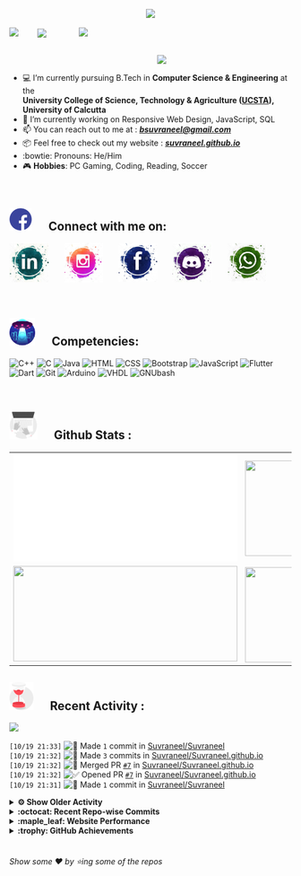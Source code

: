 <!--
[![Header](https://raw.githubusercontent.com/Suvraneel/Suvraneel/master/res/Github%20readme%20Header.png "Portfolio Website")]
(https://suvraneel.github.io/)
-->
<p align="center">
<img src="https://profile-counter.glitch.me/{Suvraneel}/count.svg"></p>

<p>
  <a href=https://open.spotify.com/user/4bio4arq8izb9sba4ly6al54v>
   <img align="right" src="https://spotify-diablo.vercel.app/api/spotify" height=auto width="380">
  </a>
  <img align="center" src="https://readme-typing-svg.herokuapp.com?font=Playfair+Display&color=F70000&size=30&center=true&vCenter=true&multiline=true&weight=100&height=100&width=220&lines=Hey+there%2C;I'm+Suvraneel+!">
  <img align="left" src="https://media.tenor.com/images/043986fe5f470eeb6d86515e6cda30fe/tenor.gif" width="50">
</p>
<br>
<a href="https://suvraneel.github.io" target="_blank"><img align='right' src="https://raw.githubusercontent.com/Suvraneel/Suvraneel/master/res/readme_banner.gif" width="240" height="auto"></a>
<br>

- :computer: I’m currently pursuing B.Tech in **Computer Science & Engineering** at the  
   **University College of Science, Technology & Agriculture ([UCSTA](http://www.caluniv-ucsta.net/)), University of Calcutta**
- :crystal_ball: I’m currently working on Responsive Web Design, JavaScript, SQL
- :mailbox: You can reach out to me at : ***bsuvraneel@gmail.com***
- :package: Feel free to check out my website : [***suvraneel.github.io***](https://suvraneel.github.io/)
- :bowtie: Pronouns: He/Him
- :video_game: **Hobbies**: PC Gaming, Coding, Reading, Soccer

<br>
<h2 align=left>
<img src="https://raw.githubusercontent.com/Suvraneel/Suvraneel/master/res/social.gif" height="40" width= auto>
&nbsp;&nbsp;&nbsp;&nbsp;
Connect with me on:
<br></h2>

<p>
<a href="https://www.linkedin.com/in/suvraneel-bhuin" target="_blank">
<img src="https://raw.githubusercontent.com/Suvraneel/Suvraneel/master/res/in.png" height="70" width= auto></a>
&nbsp;&nbsp;&nbsp;&nbsp;&nbsp;
<a href="https://www.instagram.com/el_diablo_suvraneel" target="_blank">
<img src="https://github.com/Suvraneel/Suvraneel/blob/master/res/ig.png" height="70" width= auto></a>
&nbsp;&nbsp;&nbsp;&nbsp;&nbsp;
<!--<a href="https://github.com/Suvraneel" target="_blank">
<img src="https://raw.githubusercontent.com/Suvraneel/Suvraneel/master/res/github.png" height="35" width= auto></a>
&nbsp;&nbsp;&nbsp;&nbsp;&nbsp;-->
<a href="https://www.facebook.com/suvraneel.bhuin" target="_blank">
<img src="https://raw.githubusercontent.com/Suvraneel/Suvraneel/master/res/fb.png" height="70" width= auto></a>
&nbsp;&nbsp;&nbsp;&nbsp;&nbsp;
<a href="https://discord.com/users/851345743935045652/" id="discord">
<img src="https://raw.githubusercontent.com/Suvraneel/Suvraneel/master/res/dc.jpg" height="70" width= auto></a>
&nbsp;&nbsp;&nbsp;&nbsp;&nbsp;
<a href="https://api.whatsapp.com/send?phone=917001967224&text=Hi!%20Suvraneel!!" id="whatsapp">
<img src="https://raw.githubusercontent.com/Suvraneel/Suvraneel/master/res/wp.png" height="70" width= auto></a>
</p>

<!-- Attribution: "Icon made by Freepik from www.flaticon.com"-->
<!--
- **Gmail**: &nbsp;&nbsp;&nbsp;&nbsp;&nbsp;&nbsp;&nbsp;&nbsp;&nbsp;&nbsp;&nbsp;&nbsp; bsuvraneel@gmail.com
- **LinkedIn**: &nbsp;&nbsp;&nbsp;&nbsp;&nbsp;&nbsp;&nbsp;&nbsp; https://www.linkedin.com/in/suvraneel-bhuin/
- **Facebook**: &nbsp;&nbsp;&nbsp;&nbsp;&nbsp;&nbsp; https://www.facebook.com/suvraneel.bhuin
- **Instagram**: &nbsp;&nbsp;&nbsp;&nbsp;&nbsp; https://www.instagram.com/el_diablo_suvraneel
- **Discord**: &nbsp;&nbsp;&nbsp;&nbsp;&nbsp;&nbsp;&nbsp;&nbsp;&nbsp; https://discord.com/users/851345743935045652/
- **WhatsApp**: &nbsp;&nbsp;&nbsp; [+91 7001967224](https://api.whatsapp.com/send?phone=917001967224&text=Hi!%20Suvraneel!!)
-->

<br>
<h2 align=left>
<img src="https://raw.githubusercontent.com/Suvraneel/Suvraneel/master/res/ufo.gif" height="50" width= auto>
&nbsp;&nbsp;&nbsp;&nbsp;
Competencies:
<br></h2>

![C++](https://img.shields.io/badge/CPP-blue?style=for-the-badge&logo=cplusplus&labelColor=006199)
![C](https://img.shields.io/badge/C-black?style=for-the-badge&logo=c&labelColor=black&color=404040)
![Java](https://img.shields.io/badge/Java-orange?style=for-the-badge&logo=java&labelColor=e65c00&color=FE7D37)
![HTML](https://img.shields.io/badge/HTML5-black?style=for-the-badge&logo=html5&labelColor=black&color=red)
![CSS](https://img.shields.io/badge/CSS3-blue?style=for-the-badge&logo=css3&labelColor=006199)
![Bootstrap](https://img.shields.io/badge/Bootstrap-purple?style=for-the-badge&logo=bootstrap&labelColor=black&color=7952B3)
![JavaScript](https://img.shields.io/badge/Javascript-yellow?style=for-the-badge&logo=javascript&labelColor=black&color=DFA200)
![Flutter](https://img.shields.io/badge/Flutter-blue?style=for-the-badge&logo=flutter&labelColor=0a97c2&color=0dbdf2)
![Dart](https://img.shields.io/badge/Dart-blue?style=for-the-badge&logo=dart&labelColor=1f7a7a&color=2eb8b8)
![Git](https://img.shields.io/badge/Git-red?style=for-the-badge&logo=git&labelColor=black&color=red)
![Arduino](https://img.shields.io/badge/Arduino-blue?style=for-the-badge&logo=arduino&labelColor=black&color=00979D)
![VHDL](https://img.shields.io/badge/VHDL-red?style=for-the-badge&logo=xilinx&labelColor=cc0000&color=ff4d4d)
![GNUbash](https://img.shields.io/badge/GNU_Bash-blue?style=for-the-badge&logo=gnubash&labelColor=black&color=4EAA25)

<br>
<h2 align=left>
<img src="https://raw.githubusercontent.com/Suvraneel/Suvraneel/master/res/laptop.gif" height="50" width= auto>
&nbsp;&nbsp;&nbsp;&nbsp;
Github Stats :
<br></h2>

<table>
  <tr>
    <td align="center">
      <img alt="" width="400" src="https://github.com/Suvraneel/Suvraneel/blob/master/metrics.plugin.isocalendar.svg">
    </td>
    <td align="center">
        <img align="right" src ="https://github-readme-stats.vercel.app/api/top-langs/?username=suvraneel&layout=compact&hide_border=true&theme=vision-friendly-dark&langs_count=10&hide=jupyter%20notebook,tex,php" height="170px" width="360px">
    </td>
  </tr>
  <tr>
    <td align="center">
      <img alt="" width="400" src="https://github-readme-stats.vercel.app/api?username=suvraneel&show_icons=true&theme=vision-friendly-dark&hide_border=true" width="360px" height="170px" >
    </td>
    <td align="center">
        <img align="right" src ="https://github-readme-streak-stats.herokuapp.com?user=suvraneel&theme=vision-friendly-dark&hide_border=true" width="360px" height="170px">
    </td>
  </tr>
</table>

<!--
  <img align="left" src="https://github.com/lowlighter/lowlighter/blob/master/metrics.plugin.isocalendar.svg" width="300" height="180">
  <img align="right" src ="https://github-readme-stats.vercel.app/api/top-langs/?username=suvraneel&layout=compact&hide_border=true&theme=vision-friendly-dark&langs_count=10&hide=jupyter%20notebook,tex,php" width="300" height="180">
  <img align="left" src = "https://github-readme-stats.vercel.app/api?username=suvraneel&show_icons=true&theme=vision-friendly-dark&hide_border=true" width="300" height="180">
  <img align="right" src = "https://github-readme-streak-stats.herokuapp.com?user=suvraneel&theme=vision-friendly-dark&hide_border=true" width="300" height="180">
-->

<h2 align="left">
<img src="https://raw.githubusercontent.com/Suvraneel/Suvraneel/master/res/hourglass1.gif" height="50" width= auto>
&nbsp;&nbsp;&nbsp;&nbsp;
Recent Activity :
<br></h2>

<img src="https://activity-graph.herokuapp.com/graph?username=Suvraneel&bg_color=000000&line=ffb812&area=true&color=8135fc&hide_border=true&hide_title=true">

<!--START_SECTION:activity-->
`[10/19 21:33]` <img alt="📝" src="https://github.com/cheesits456/github-activity-readme/raw/master/icons/commit.png" align="top" height="18"> Made `1` commit in [Suvraneel/Suvraneel](https://github.com/Suvraneel/Suvraneel)  
`[10/19 21:32]` <img alt="📝" src="https://github.com/cheesits456/github-activity-readme/raw/master/icons/commit.png" align="top" height="18"> Made `3` commits in [Suvraneel/Suvraneel.github.io](https://github.com/Suvraneel/Suvraneel.github.io)  
`[10/19 21:32]` <img alt="🎉" src="https://github.com/cheesits456/github-activity-readme/raw/master/icons/merge.png" align="top" height="18"> Merged PR [`#7`](https://github.com//Suvraneel/Suvraneel.github.io/pull/7 'Bumped video to v2.0') in [Suvraneel/Suvraneel.github.io](https://github.com/Suvraneel/Suvraneel.github.io)  
`[10/19 21:32]` <img alt="✅" src="https://github.com/cheesits456/github-activity-readme/raw/master/icons/pr-open.png" align="top" height="18"> Opened PR [`#7`](https://github.com//Suvraneel/Suvraneel.github.io/pull/7 'Bumped video to v2.0') in [Suvraneel/Suvraneel.github.io](https://github.com/Suvraneel/Suvraneel.github.io)  
`[10/19 21:31]` <img alt="📝" src="https://github.com/cheesits456/github-activity-readme/raw/master/icons/commit.png" align="top" height="18"> Made `1` commit in [Suvraneel/Suvraneel](https://github.com/Suvraneel/Suvraneel)  

<details><summary><b> ⚙️ Show Older Activity</b></summary>

`[10/19 21:31]` <img alt="📝" src="https://github.com/cheesits456/github-activity-readme/raw/master/icons/commit.png" align="top" height="18"> Made `1` commit in [Suvraneel/Suvraneel.github.io](https://github.com/Suvraneel/Suvraneel.github.io)  
`[10/19 17:48]` <img alt="📝" src="https://github.com/cheesits456/github-activity-readme/raw/master/icons/commit.png" align="top" height="18"> Made `1` commit in [Suvraneel/Suvraneel](https://github.com/Suvraneel/Suvraneel)  
`[10/19 17:48]` <img alt="📂" src="https://github.com/cheesits456/github-activity-readme/raw/master/icons/create-branch.png" align="top" height="18"> Created branch [`patch2`](https://github.com/Suvraneel/Suvraneel.github.io/tree/patch2) in [Suvraneel/Suvraneel.github.io](https://github.com/Suvraneel/Suvraneel.github.io)  
`[10/19 16:19]` <img alt="📝" src="https://github.com/cheesits456/github-activity-readme/raw/master/icons/commit.png" align="top" height="18"> Made `1` commit in [Suvraneel/Suvraneel](https://github.com/Suvraneel/Suvraneel)  
`[10/19 16:18]` <img alt="📝" src="https://github.com/cheesits456/github-activity-readme/raw/master/icons/commit.png" align="top" height="18"> Made `2` commits in [Suvraneel/Suvraneel.github.io](https://github.com/Suvraneel/Suvraneel.github.io)  
`[10/19 16:18]` <img alt="🎉" src="https://github.com/cheesits456/github-activity-readme/raw/master/icons/merge.png" align="top" height="18"> Merged PR [`#6`](https://github.com//Suvraneel/Suvraneel.github.io/pull/6 '[ImgBot] Optimize images') in [Suvraneel/Suvraneel.github.io](https://github.com/Suvraneel/Suvraneel.github.io)  
`[10/19 16:05]` <img alt="📝" src="https://github.com/cheesits456/github-activity-readme/raw/master/icons/commit.png" align="top" height="18"> Made `2` commits in [Suvraneel/Suvraneel](https://github.com/Suvraneel/Suvraneel)  
`[10/19 16:04]` <img alt="📝" src="https://github.com/cheesits456/github-activity-readme/raw/master/icons/commit.png" align="top" height="18"> Made `1` commit in [Suvraneel/Suvraneel.github.io](https://github.com/Suvraneel/Suvraneel.github.io)  
`[10/19 15:32]` <img alt="📝" src="https://github.com/cheesits456/github-activity-readme/raw/master/icons/commit.png" align="top" height="18"> Made `2` commits in [Suvraneel/Suvraneel](https://github.com/Suvraneel/Suvraneel)  
`[10/19 15:31]` <img alt="📝" src="https://github.com/cheesits456/github-activity-readme/raw/master/icons/commit.png" align="top" height="18"> Made `1` commit in [Suvraneel/Suvraneel.github.io](https://github.com/Suvraneel/Suvraneel.github.io)  
`[10/19 12:12]` <img alt="❌" src="https://github.com/cheesits456/github-activity-readme/raw/master/icons/pr-close.png" align="top" height="18"> Closed PR [`#6258`](https://github.com//girlscript/winter-of-contributing/pull/6258 'rebase - Do NOT merge') in [girlscript/winter-of-contributing](https://github.com/girlscript/winter-of-contributing)  
`[10/19 11:50]` <img alt="🔍" src="https://github.com/cheesits456/github-activity-readme/raw/master/icons/review.png" align="top" height="18"> Reviewed [`#6391`](https://github.com//girlscript/winter-of-contributing/pull/6391 'Namespaces in C++') in [girlscript/winter-of-contributing](https://github.com/girlscript/winter-of-contributing)  
`[10/19 11:50]` <img alt="🔍" src="https://github.com/cheesits456/github-activity-readme/raw/master/icons/review.png" align="top" height="18"> Reviewed [`#6391`](https://github.com//girlscript/winter-of-contributing/pull/6391 'Namespaces in C++') in [girlscript/winter-of-contributing](https://github.com/girlscript/winter-of-contributing)  
`[10/19 11:48]` <img alt="📝" src="https://github.com/cheesits456/github-activity-readme/raw/master/icons/commit.png" align="top" height="18"> Made `1` commit in [girlscript/winter-of-contributing](https://github.com/girlscript/winter-of-contributing)  
`[10/19 11:23]` <img alt="🗣" src="https://github.com/cheesits456/github-activity-readme/raw/master/icons/comment.png" align="top" height="18"> Commented on [`#6390`](https://github.com//girlscript/winter-of-contributing/issues/6390 'Doubly Linked List: Operations on it and Its Algorithm Analysis') in [girlscript/winter-of-contributing](https://github.com/girlscript/winter-of-contributing)  
`[10/19 11:20]` <img alt="❗️" src="https://github.com/cheesits456/github-activity-readme/raw/master/icons/issue.png" align="top" height="18"> Closed issue [`#6335`](https://github.com//girlscript/winter-of-contributing/issues/6335 'Merge Sort using C++ Language') in [girlscript/winter-of-contributing](https://github.com/girlscript/winter-of-contributing)  
`[10/19 11:20]` <img alt="🗣" src="https://github.com/cheesits456/github-activity-readme/raw/master/icons/comment.png" align="top" height="18"> Commented on [`#6335`](https://github.com//girlscript/winter-of-contributing/issues/6335 'Merge Sort using C++ Language') in [girlscript/winter-of-contributing](https://github.com/girlscript/winter-of-contributing)  
`[10/19 11:17]` <img alt="🗣" src="https://github.com/cheesits456/github-activity-readme/raw/master/icons/comment.png" align="top" height="18"> Commented on [`#6388`](https://github.com//girlscript/winter-of-contributing/issues/6388 'mergesort_c++_program') in [girlscript/winter-of-contributing](https://github.com/girlscript/winter-of-contributing)  
`[10/19 11:14]` <img alt="🗣" src="https://github.com/cheesits456/github-activity-readme/raw/master/icons/comment.png" align="top" height="18"> Commented on [`#6388`](https://github.com//girlscript/winter-of-contributing/issues/6388 'mergesort_c++_program') in [girlscript/winter-of-contributing](https://github.com/girlscript/winter-of-contributing)  
`[10/19 11:14]` <img alt="❌" src="https://github.com/cheesits456/github-activity-readme/raw/master/icons/pr-close.png" align="top" height="18"> Closed PR [`#6388`](https://github.com//girlscript/winter-of-contributing/pull/6388 'mergesort_c++_program') in [girlscript/winter-of-contributing](https://github.com/girlscript/winter-of-contributing)  
`[10/19 11:13]` <img alt="📝" src="https://github.com/cheesits456/github-activity-readme/raw/master/icons/commit.png" align="top" height="18"> Made `1` commit in [girlscript/winter-of-contributing](https://github.com/girlscript/winter-of-contributing)  
`[10/19 11:09]` <img alt="❗️" src="https://github.com/cheesits456/github-activity-readme/raw/master/icons/issue.png" align="top" height="18"> Closed issue [`#3907`](https://github.com//girlscript/winter-of-contributing/issues/3907 'Merge sort C/CPP') in [girlscript/winter-of-contributing](https://github.com/girlscript/winter-of-contributing)  
`[10/19 11:05]` <img alt="❌" src="https://github.com/cheesits456/github-activity-readme/raw/master/icons/pr-close.png" align="top" height="18"> Closed PR [`#6277`](https://github.com//girlscript/winter-of-contributing/pull/6277 ' Queue basics and its application') in [girlscript/winter-of-contributing](https://github.com/girlscript/winter-of-contributing)  
`[10/19 11:05]` <img alt="🗣" src="https://github.com/cheesits456/github-activity-readme/raw/master/icons/comment.png" align="top" height="18"> Commented on [`#6277`](https://github.com//girlscript/winter-of-contributing/issues/6277 ' Queue basics and its application') in [girlscript/winter-of-contributing](https://github.com/girlscript/winter-of-contributing)  
`[10/19 11:03]` <img alt="❗️" src="https://github.com/cheesits456/github-activity-readme/raw/master/icons/issue.png" align="top" height="18"> Closed issue [`#5445`](https://github.com//girlscript/winter-of-contributing/issues/5445 '[C_CPP]: NaN in C++') in [girlscript/winter-of-contributing](https://github.com/girlscript/winter-of-contributing)  
`[10/19 11:03]` <img alt="📝" src="https://github.com/cheesits456/github-activity-readme/raw/master/icons/commit.png" align="top" height="18"> Made `10` commits in [girlscript/winter-of-contributing](https://github.com/girlscript/winter-of-contributing)  
`[10/19 11:03]` <img alt="🎉" src="https://github.com/cheesits456/github-activity-readme/raw/master/icons/merge.png" align="top" height="18"> Merged PR [`#5561`](https://github.com//girlscript/winter-of-contributing/pull/5561 'C_CPP : Documentation on NaN exception') in [girlscript/winter-of-contributing](https://github.com/girlscript/winter-of-contributing)  
`[10/19 11:03]` <img alt="🗣" src="https://github.com/cheesits456/github-activity-readme/raw/master/icons/comment.png" align="top" height="18"> Commented on [`#5561`](https://github.com//girlscript/winter-of-contributing/issues/5561 'C_CPP : Documentation on NaN exception') in [girlscript/winter-of-contributing](https://github.com/girlscript/winter-of-contributing)  
`[10/18 21:19]` <img alt="🔍" src="https://github.com/cheesits456/github-activity-readme/raw/master/icons/review.png" align="top" height="18"> Reviewed [`#5561`](https://github.com//girlscript/winter-of-contributing/pull/5561 'C_CPP : Documentation on NaN exception') in [girlscript/winter-of-contributing](https://github.com/girlscript/winter-of-contributing)  
`[10/18 21:19]` <img alt="🔍" src="https://github.com/cheesits456/github-activity-readme/raw/master/icons/review.png" align="top" height="18"> Reviewed [`#5561`](https://github.com//girlscript/winter-of-contributing/pull/5561 'C_CPP : Documentation on NaN exception') in [girlscript/winter-of-contributing](https://github.com/girlscript/winter-of-contributing)  
`[10/18 21:12]` <img alt="🗣" src="https://github.com/cheesits456/github-activity-readme/raw/master/icons/comment.png" align="top" height="18"> Commented on [`#6018`](https://github.com//girlscript/winter-of-contributing/issues/6018 'this Pointer') in [girlscript/winter-of-contributing](https://github.com/girlscript/winter-of-contributing)  
`[10/18 21:12]` <img alt="❌" src="https://github.com/cheesits456/github-activity-readme/raw/master/icons/pr-close.png" align="top" height="18"> Closed PR [`#6018`](https://github.com//girlscript/winter-of-contributing/pull/6018 'this Pointer') in [girlscript/winter-of-contributing](https://github.com/girlscript/winter-of-contributing)  
`[10/18 21:10]` <img alt="❗️" src="https://github.com/cheesits456/github-activity-readme/raw/master/icons/issue.png" align="top" height="18"> Closed issue [`#5971`](https://github.com//girlscript/winter-of-contributing/issues/5971 'Storage Classes Video') in [girlscript/winter-of-contributing](https://github.com/girlscript/winter-of-contributing)  
`[10/18 21:10]` <img alt="📝" src="https://github.com/cheesits456/github-activity-readme/raw/master/icons/commit.png" align="top" height="18"> Made `3` commits in [girlscript/winter-of-contributing](https://github.com/girlscript/winter-of-contributing)  
`[10/18 21:10]` <img alt="🎉" src="https://github.com/cheesits456/github-activity-readme/raw/master/icons/merge.png" align="top" height="18"> Merged PR [`#6254`](https://github.com//girlscript/winter-of-contributing/pull/6254 'Storage Classes_Video') in [girlscript/winter-of-contributing](https://github.com/girlscript/winter-of-contributing)  
`[10/18 21:10]` <img alt="🗣" src="https://github.com/cheesits456/github-activity-readme/raw/master/icons/comment.png" align="top" height="18"> Commented on [`#6254`](https://github.com//girlscript/winter-of-contributing/issues/6254 'Storage Classes_Video') in [girlscript/winter-of-contributing](https://github.com/girlscript/winter-of-contributing)  
`[10/18 21:03]` <img alt="🗣" src="https://github.com/cheesits456/github-activity-readme/raw/master/icons/comment.png" align="top" height="18"> Commented on [`#6018`](https://github.com//girlscript/winter-of-contributing/issues/6018 'this Pointer') in [girlscript/winter-of-contributing](https://github.com/girlscript/winter-of-contributing)  
`[10/18 20:59]` <img alt="❗️" src="https://github.com/cheesits456/github-activity-readme/raw/master/icons/issue.png" align="top" height="18"> Closed issue [`#5184`](https://github.com//girlscript/winter-of-contributing/issues/5184 'binary search ') in [girlscript/winter-of-contributing](https://github.com/girlscript/winter-of-contributing)  
`[10/18 20:58]` <img alt="📝" src="https://github.com/cheesits456/github-activity-readme/raw/master/icons/commit.png" align="top" height="18"> Made `29` commits in [girlscript/winter-of-contributing](https://github.com/girlscript/winter-of-contributing)  
`[10/18 20:58]` <img alt="🎉" src="https://github.com/cheesits456/github-activity-readme/raw/master/icons/merge.png" align="top" height="18"> Merged PR [`#6183`](https://github.com//girlscript/winter-of-contributing/pull/6183 'C cpp') in [girlscript/winter-of-contributing](https://github.com/girlscript/winter-of-contributing)  
`[10/18 20:58]` <img alt="🗣" src="https://github.com/cheesits456/github-activity-readme/raw/master/icons/comment.png" align="top" height="18"> Commented on [`#6183`](https://github.com//girlscript/winter-of-contributing/issues/6183 'C cpp') in [girlscript/winter-of-contributing](https://github.com/girlscript/winter-of-contributing)  
`[10/18 20:58]` <img alt="📝" src="https://github.com/cheesits456/github-activity-readme/raw/master/icons/commit.png" align="top" height="18"> Made `1` commit in [jiteshjitsun/winter-of-contributing](https://github.com/jiteshjitsun/winter-of-contributing)  
`[10/18 16:46]` <img alt="🗣" src="https://github.com/cheesits456/github-activity-readme/raw/master/icons/comment.png" align="top" height="18"> Commented on [`#4246`](https://github.com//girlscript/winter-of-contributing/issues/4246 'Create String-Copy_Constructor.md') in [girlscript/winter-of-contributing](https://github.com/girlscript/winter-of-contributing)  
`[10/18 16:41]` <img alt="🔍" src="https://github.com/cheesits456/github-activity-readme/raw/master/icons/review.png" align="top" height="18"> Reviewed [`#6183`](https://github.com//girlscript/winter-of-contributing/pull/6183 'C cpp') in [girlscript/winter-of-contributing](https://github.com/girlscript/winter-of-contributing)  
`[10/18 16:41]` <img alt="🔍" src="https://github.com/cheesits456/github-activity-readme/raw/master/icons/review.png" align="top" height="18"> Reviewed [`#6183`](https://github.com//girlscript/winter-of-contributing/pull/6183 'C cpp') in [girlscript/winter-of-contributing](https://github.com/girlscript/winter-of-contributing)  
`[10/18 16:35]` <img alt="📝" src="https://github.com/cheesits456/github-activity-readme/raw/master/icons/commit.png" align="top" height="18"> Made `7` commits in [girlscript/winter-of-contributing](https://github.com/girlscript/winter-of-contributing)  
`[10/18 16:35]` <img alt="🎉" src="https://github.com/cheesits456/github-activity-readme/raw/master/icons/merge.png" align="top" height="18"> Merged PR [`#4246`](https://github.com//girlscript/winter-of-contributing/pull/4246 'Create String-Copy_Constructor.md') in [girlscript/winter-of-contributing](https://github.com/girlscript/winter-of-contributing)  
`[10/18 16:35]` <img alt="🗣" src="https://github.com/cheesits456/github-activity-readme/raw/master/icons/comment.png" align="top" height="18"> Commented on [`#4246`](https://github.com//girlscript/winter-of-contributing/issues/4246 'Create String-Copy_Constructor.md') in [girlscript/winter-of-contributing](https://github.com/girlscript/winter-of-contributing)  
`[10/18 16:34]` <img alt="📝" src="https://github.com/cheesits456/github-activity-readme/raw/master/icons/commit.png" align="top" height="18"> Made `1000` commits in [yuvithakur007/winter-of-contributing](https://github.com/yuvithakur007/winter-of-contributing)  
`[10/18 16:32]` <img alt="❗️" src="https://github.com/cheesits456/github-activity-readme/raw/master/icons/issue.png" align="top" height="18"> Closed issue [`#5700`](https://github.com//girlscript/winter-of-contributing/issues/5700 'Basic questions of Arrays') in [girlscript/winter-of-contributing](https://github.com/girlscript/winter-of-contributing)  
`[10/18 16:31]` <img alt="🗣" src="https://github.com/cheesits456/github-activity-readme/raw/master/icons/comment.png" align="top" height="18"> Commented on [`#6004`](https://github.com//girlscript/winter-of-contributing/issues/6004 'ARRAYS BASIC QUESTIONS') in [girlscript/winter-of-contributing](https://github.com/girlscript/winter-of-contributing)  
`[10/18 16:31]` <img alt="📝" src="https://github.com/cheesits456/github-activity-readme/raw/master/icons/commit.png" align="top" height="18"> Made `10` commits in [girlscript/winter-of-contributing](https://github.com/girlscript/winter-of-contributing)  
`[10/18 16:31]` <img alt="🎉" src="https://github.com/cheesits456/github-activity-readme/raw/master/icons/merge.png" align="top" height="18"> Merged PR [`#6004`](https://github.com//girlscript/winter-of-contributing/pull/6004 'ARRAYS BASIC QUESTIONS') in [girlscript/winter-of-contributing](https://github.com/girlscript/winter-of-contributing)  
`[10/18 16:31]` <img alt="🔍" src="https://github.com/cheesits456/github-activity-readme/raw/master/icons/review.png" align="top" height="18"> Reviewed [`#6004`](https://github.com//girlscript/winter-of-contributing/pull/6004 'ARRAYS BASIC QUESTIONS') in [girlscript/winter-of-contributing](https://github.com/girlscript/winter-of-contributing)  
`[10/18 15:21]` <img alt="🗣" src="https://github.com/cheesits456/github-activity-readme/raw/master/icons/comment.png" align="top" height="18"> Commented on [`#4246`](https://github.com//girlscript/winter-of-contributing/issues/4246 'Create String-Copy_Constructor.md') in [girlscript/winter-of-contributing](https://github.com/girlscript/winter-of-contributing)  
`[10/18 15:01]` <img alt="🗣" src="https://github.com/cheesits456/github-activity-readme/raw/master/icons/comment.png" align="top" height="18"> Commented on [`#4246`](https://github.com//girlscript/winter-of-contributing/issues/4246 'Create String-Copy_Constructor.md') in [girlscript/winter-of-contributing](https://github.com/girlscript/winter-of-contributing)  
`[10/18 14:34]` <img alt="🗣" src="https://github.com/cheesits456/github-activity-readme/raw/master/icons/comment.png" align="top" height="18"> Commented on [`#4246`](https://github.com//girlscript/winter-of-contributing/issues/4246 'Create String-Copy_Constructor.md') in [girlscript/winter-of-contributing](https://github.com/girlscript/winter-of-contributing)  
`[10/18 14:32]` <img alt="🔍" src="https://github.com/cheesits456/github-activity-readme/raw/master/icons/review.png" align="top" height="18"> Reviewed [`#6004`](https://github.com//girlscript/winter-of-contributing/pull/6004 'ARRAYS BASIC QUESTIONS') in [girlscript/winter-of-contributing](https://github.com/girlscript/winter-of-contributing)  
`[10/18 14:32]` <img alt="🔍" src="https://github.com/cheesits456/github-activity-readme/raw/master/icons/review.png" align="top" height="18"> Reviewed [`#6004`](https://github.com//girlscript/winter-of-contributing/pull/6004 'ARRAYS BASIC QUESTIONS') in [girlscript/winter-of-contributing](https://github.com/girlscript/winter-of-contributing)  
`[10/18 14:30]` <img alt="🔍" src="https://github.com/cheesits456/github-activity-readme/raw/master/icons/review.png" align="top" height="18"> Reviewed [`#6004`](https://github.com//girlscript/winter-of-contributing/pull/6004 'ARRAYS BASIC QUESTIONS') in [girlscript/winter-of-contributing](https://github.com/girlscript/winter-of-contributing)  
`[10/18 14:30]` <img alt="🔍" src="https://github.com/cheesits456/github-activity-readme/raw/master/icons/review.png" align="top" height="18"> Reviewed [`#6004`](https://github.com//girlscript/winter-of-contributing/pull/6004 'ARRAYS BASIC QUESTIONS') in [girlscript/winter-of-contributing](https://github.com/girlscript/winter-of-contributing)  
`[10/18 07:43]` <img alt="❌" src="https://github.com/cheesits456/github-activity-readme/raw/master/icons/delete.png" align="top" height="18"> Deleted `revert-5630-C_CPP` from [girlscript/winter-of-contributing](https://github.com/girlscript/winter-of-contributing)  
`[10/18 07:43]` <img alt="❌" src="https://github.com/cheesits456/github-activity-readme/raw/master/icons/delete.png" align="top" height="18"> Deleted `C_CPP_copy` from [girlscript/winter-of-contributing](https://github.com/girlscript/winter-of-contributing)  
`[10/18 07:32]` <img alt="❗️" src="https://github.com/cheesits456/github-activity-readme/raw/master/icons/issue.png" align="top" height="18"> Closed issue [`#4846`](https://github.com//girlscript/winter-of-contributing/issues/4846 'Implementation of  Hash Tables with Linear Probing') in [girlscript/winter-of-contributing](https://github.com/girlscript/winter-of-contributing)  
`[10/18 07:30]` <img alt="🗣" src="https://github.com/cheesits456/github-activity-readme/raw/master/icons/comment.png" align="top" height="18"> Commented on [`#5243`](https://github.com//girlscript/winter-of-contributing/issues/5243 'Implementation of Hash Tables with Linear Probing') in [girlscript/winter-of-contributing](https://github.com/girlscript/winter-of-contributing)  
`[10/18 07:30]` <img alt="📝" src="https://github.com/cheesits456/github-activity-readme/raw/master/icons/commit.png" align="top" height="18"> Made `9` commits in [girlscript/winter-of-contributing](https://github.com/girlscript/winter-of-contributing)  
`[10/18 07:30]` <img alt="🎉" src="https://github.com/cheesits456/github-activity-readme/raw/master/icons/merge.png" align="top" height="18"> Merged PR [`#5243`](https://github.com//girlscript/winter-of-contributing/pull/5243 'Implementation of Hash Tables with Linear Probing') in [girlscript/winter-of-contributing](https://github.com/girlscript/winter-of-contributing)  
`[10/18 07:29]` <img alt="📝" src="https://github.com/cheesits456/github-activity-readme/raw/master/icons/commit.png" align="top" height="18"> Made `1` commit in [am-dusky/winter-of-contributing](https://github.com/am-dusky/winter-of-contributing)  
`[10/18 07:10]` <img alt="📂" src="https://github.com/cheesits456/github-activity-readme/raw/master/icons/create-branch.png" align="top" height="18"> Created branch [`C_CPP_copy`](https://github.com/girlscript/winter-of-contributing/tree/C_CPP_copy) in [girlscript/winter-of-contributing](https://github.com/girlscript/winter-of-contributing)  
`[10/18 06:54]` <img alt="🔍" src="https://github.com/cheesits456/github-activity-readme/raw/master/icons/review.png" align="top" height="18"> Reviewed [`#5243`](https://github.com//girlscript/winter-of-contributing/pull/5243 'Implementation of Hash Tables with Linear Probing') in [girlscript/winter-of-contributing](https://github.com/girlscript/winter-of-contributing)  
`[10/18 06:54]` <img alt="🔍" src="https://github.com/cheesits456/github-activity-readme/raw/master/icons/review.png" align="top" height="18"> Reviewed [`#5243`](https://github.com//girlscript/winter-of-contributing/pull/5243 'Implementation of Hash Tables with Linear Probing') in [girlscript/winter-of-contributing](https://github.com/girlscript/winter-of-contributing)  
`[10/18 06:44]` <img alt="🗣" src="https://github.com/cheesits456/github-activity-readme/raw/master/icons/comment.png" align="top" height="18"> Commented on [`#5243`](https://github.com//girlscript/winter-of-contributing/issues/5243 'Implementation of Hash Tables with Linear Probing') in [girlscript/winter-of-contributing](https://github.com/girlscript/winter-of-contributing)  
`[10/18 06:36]` <img alt="❗️" src="https://github.com/cheesits456/github-activity-readme/raw/master/icons/issue.png" align="top" height="18"> Closed issue [`#5539`](https://github.com//girlscript/winter-of-contributing/issues/5539 'Errors in C/C++') in [girlscript/winter-of-contributing](https://github.com/girlscript/winter-of-contributing)  
`[10/18 06:36]` <img alt="🗣" src="https://github.com/cheesits456/github-activity-readme/raw/master/icons/comment.png" align="top" height="18"> Commented on [`#5818`](https://github.com//girlscript/winter-of-contributing/issues/5818 'Errors in CPP') in [girlscript/winter-of-contributing](https://github.com/girlscript/winter-of-contributing)  
`[10/18 06:35]` <img alt="📝" src="https://github.com/cheesits456/github-activity-readme/raw/master/icons/commit.png" align="top" height="18"> Made `12` commits in [girlscript/winter-of-contributing](https://github.com/girlscript/winter-of-contributing)  
`[10/18 06:35]` <img alt="🎉" src="https://github.com/cheesits456/github-activity-readme/raw/master/icons/merge.png" align="top" height="18"> Merged PR [`#5818`](https://github.com//girlscript/winter-of-contributing/pull/5818 'Errors in CPP') in [girlscript/winter-of-contributing](https://github.com/girlscript/winter-of-contributing)  
`[10/18 06:35]` <img alt="🔍" src="https://github.com/cheesits456/github-activity-readme/raw/master/icons/review.png" align="top" height="18"> Reviewed [`#5818`](https://github.com//girlscript/winter-of-contributing/pull/5818 'Errors in CPP') in [girlscript/winter-of-contributing](https://github.com/girlscript/winter-of-contributing)  
`[10/18 06:35]` <img alt="📝" src="https://github.com/cheesits456/github-activity-readme/raw/master/icons/commit.png" align="top" height="18"> Made `1` commit in [RahulRam29/winter-of-contributing](https://github.com/RahulRam29/winter-of-contributing)  
`[10/17 20:56]` <img alt="❗️" src="https://github.com/cheesits456/github-activity-readme/raw/master/icons/issue.png" align="top" height="18"> Closed issue [`#4529`](https://github.com//girlscript/winter-of-contributing/issues/4529 'stacks : cpp( STL )') in [girlscript/winter-of-contributing](https://github.com/girlscript/winter-of-contributing)  
`[10/17 20:56]` <img alt="🗣" src="https://github.com/cheesits456/github-activity-readme/raw/master/icons/comment.png" align="top" height="18"> Commented on [`#6063`](https://github.com//girlscript/winter-of-contributing/issues/6063 '#4529') in [girlscript/winter-of-contributing](https://github.com/girlscript/winter-of-contributing)  
`[10/17 20:55]` <img alt="📝" src="https://github.com/cheesits456/github-activity-readme/raw/master/icons/commit.png" align="top" height="18"> Made `24` commits in [girlscript/winter-of-contributing](https://github.com/girlscript/winter-of-contributing)  
`[10/17 20:55]` <img alt="🎉" src="https://github.com/cheesits456/github-activity-readme/raw/master/icons/merge.png" align="top" height="18"> Merged PR [`#6063`](https://github.com//girlscript/winter-of-contributing/pull/6063 '#4529') in [girlscript/winter-of-contributing](https://github.com/girlscript/winter-of-contributing)  
`[10/17 20:55]` <img alt="🔍" src="https://github.com/cheesits456/github-activity-readme/raw/master/icons/review.png" align="top" height="18"> Reviewed [`#6063`](https://github.com//girlscript/winter-of-contributing/pull/6063 '#4529') in [girlscript/winter-of-contributing](https://github.com/girlscript/winter-of-contributing)  
`[10/17 20:55]` <img alt="📝" src="https://github.com/cheesits456/github-activity-readme/raw/master/icons/commit.png" align="top" height="18"> Made `1` commit in [Op-panda/winter-of-contributing](https://github.com/Op-panda/winter-of-contributing)  
`[10/17 20:33]` <img alt="❌" src="https://github.com/cheesits456/github-activity-readme/raw/master/icons/pr-close.png" align="top" height="18"> Closed PR [`#6259`](https://github.com//girlscript/winter-of-contributing/pull/6259 'C cpp') in [girlscript/winter-of-contributing](https://github.com/girlscript/winter-of-contributing)  
`[10/17 20:33]` <img alt="✅" src="https://github.com/cheesits456/github-activity-readme/raw/master/icons/pr-open.png" align="top" height="18"> Opened PR [`#6259`](https://github.com//girlscript/winter-of-contributing/pull/6259 'C cpp') in [girlscript/winter-of-contributing](https://github.com/girlscript/winter-of-contributing)  
`[10/17 20:32]` <img alt="✅" src="https://github.com/cheesits456/github-activity-readme/raw/master/icons/pr-open.png" align="top" height="18"> Opened PR [`#6258`](https://github.com//girlscript/winter-of-contributing/pull/6258 'rebase') in [girlscript/winter-of-contributing](https://github.com/girlscript/winter-of-contributing)  
`[10/17 20:26]` <img alt="📝" src="https://github.com/cheesits456/github-activity-readme/raw/master/icons/commit.png" align="top" height="18"> Made `1` commit in [Suvraneel/winter-of-contributing](https://github.com/Suvraneel/winter-of-contributing)  
`[10/17 20:09]` <img alt="❌" src="https://github.com/cheesits456/github-activity-readme/raw/master/icons/pr-close.png" align="top" height="18"> Closed PR [`#1`](https://github.com//Suvraneel/winter-of-contributing/pull/1 'Cpp') in [Suvraneel/winter-of-contributing](https://github.com/Suvraneel/winter-of-contributing)  
`[10/17 20:09]` <img alt="✅" src="https://github.com/cheesits456/github-activity-readme/raw/master/icons/pr-open.png" align="top" height="18"> Opened PR [`#1`](https://github.com//Suvraneel/winter-of-contributing/pull/1 'Cpp') in [Suvraneel/winter-of-contributing](https://github.com/Suvraneel/winter-of-contributing)  
`[10/17 20:08]` <img alt="📂" src="https://github.com/cheesits456/github-activity-readme/raw/master/icons/create-branch.png" align="top" height="18"> Created branch [`CPP`](https://github.com/Suvraneel/winter-of-contributing/tree/CPP) in [Suvraneel/winter-of-contributing](https://github.com/Suvraneel/winter-of-contributing)  
`[10/17 19:56]` <img alt="📂" src="https://github.com/cheesits456/github-activity-readme/raw/master/icons/create-branch.png" align="top" height="18"> Created branch [`patch-conflictfix`](https://github.com/Suvraneel/winter-of-contributing/tree/patch-conflictfix) in [Suvraneel/winter-of-contributing](https://github.com/Suvraneel/winter-of-contributing)  
`[10/17 19:53]` <img alt="🍴" src="https://github.com/cheesits456/github-activity-readme/raw/master/icons/fork.png" align="top" height="18"> Forked [girlscript/winter-of-contributing](https://github.com/girlscript/winter-of-contributing) to [Suvraneel/winter-of-contributing](https://github.com/Suvraneel/winter-of-contributing)  
`[10/17 19:43]` <img alt="❌" src="https://github.com/cheesits456/github-activity-readme/raw/master/icons/pr-close.png" align="top" height="18"> Closed PR [`#6257`](https://github.com//girlscript/winter-of-contributing/pull/6257 'C cpp') in [girlscript/winter-of-contributing](https://github.com/girlscript/winter-of-contributing)  
`[10/17 19:43]` <img alt="✅" src="https://github.com/cheesits456/github-activity-readme/raw/master/icons/pr-open.png" align="top" height="18"> Opened PR [`#6257`](https://github.com//girlscript/winter-of-contributing/pull/6257 'C cpp') in [girlscript/winter-of-contributing](https://github.com/girlscript/winter-of-contributing)  
`[10/17 19:43]` <img alt="📝" src="https://github.com/cheesits456/github-activity-readme/raw/master/icons/commit.png" align="top" height="18"> Made `1000` commits in [Suvraneel/winter-of-contributing](https://github.com/Suvraneel/winter-of-contributing)  
`[10/17 19:31]` <img alt="✅" src="https://github.com/cheesits456/github-activity-readme/raw/master/icons/pr-open.png" align="top" height="18"> Opened PR [`#1`](https://github.com//Suvraneel/winter-of-contributing/pull/1 'rebase') in [Suvraneel/winter-of-contributing](https://github.com/Suvraneel/winter-of-contributing)  
`[10/17 19:30]` <img alt="📝" src="https://github.com/cheesits456/github-activity-readme/raw/master/icons/commit.png" align="top" height="18"> Made `1` commit in [Suvraneel/winter-of-contributing](https://github.com/Suvraneel/winter-of-contributing)  
`[10/17 19:29]` <img alt="📂" src="https://github.com/cheesits456/github-activity-readme/raw/master/icons/create-branch.png" align="top" height="18"> Created branch [`main2`](https://github.com/Suvraneel/winter-of-contributing/tree/main2) in [Suvraneel/winter-of-contributing](https://github.com/Suvraneel/winter-of-contributing)  
`[10/17 19:24]` <img alt="🍴" src="https://github.com/cheesits456/github-activity-readme/raw/master/icons/fork.png" align="top" height="18"> Forked [girlscript/winter-of-contributing](https://github.com/girlscript/winter-of-contributing) to [Suvraneel/winter-of-contributing](https://github.com/Suvraneel/winter-of-contributing)  
`[10/17 19:23]` <img alt="❌" src="https://github.com/cheesits456/github-activity-readme/raw/master/icons/pr-close.png" align="top" height="18"> Closed PR [`#6255`](https://github.com//girlscript/winter-of-contributing/pull/6255 'Rebase') in [girlscript/winter-of-contributing](https://github.com/girlscript/winter-of-contributing)  
`[10/17 19:22]` <img alt="✅" src="https://github.com/cheesits456/github-activity-readme/raw/master/icons/pr-open.png" align="top" height="18"> Opened PR [`#6255`](https://github.com//girlscript/winter-of-contributing/pull/6255 'Rebase') in [girlscript/winter-of-contributing](https://github.com/girlscript/winter-of-contributing)  
`[10/17 19:21]` <img alt="📝" src="https://github.com/cheesits456/github-activity-readme/raw/master/icons/commit.png" align="top" height="18"> Made `463` commits in [Suvraneel/winter-of-contributing](https://github.com/Suvraneel/winter-of-contributing)  
`[10/17 17:08]` <img alt="📝" src="https://github.com/cheesits456/github-activity-readme/raw/master/icons/commit.png" align="top" height="18"> Made `1` commit in [Suvraneel/Suvraneel](https://github.com/Suvraneel/Suvraneel)  
`[10/17 16:51]` <img alt="❗️" src="https://github.com/cheesits456/github-activity-readme/raw/master/icons/issue.png" align="top" height="18"> Closed issue [`#5970`](https://github.com//girlscript/winter-of-contributing/issues/5970 'Storage Classes Audio') in [girlscript/winter-of-contributing](https://github.com/girlscript/winter-of-contributing)  
`[10/17 16:51]` <img alt="📝" src="https://github.com/cheesits456/github-activity-readme/raw/master/icons/commit.png" align="top" height="18"> Made `5` commits in [girlscript/winter-of-contributing](https://github.com/girlscript/winter-of-contributing)  
`[10/17 16:51]` <img alt="🎉" src="https://github.com/cheesits456/github-activity-readme/raw/master/icons/merge.png" align="top" height="18"> Merged PR [`#6121`](https://github.com//girlscript/winter-of-contributing/pull/6121 'Storage Classes_Audio.md') in [girlscript/winter-of-contributing](https://github.com/girlscript/winter-of-contributing)  
`[10/17 16:51]` <img alt="🗣" src="https://github.com/cheesits456/github-activity-readme/raw/master/icons/comment.png" align="top" height="18"> Commented on [`#6121`](https://github.com//girlscript/winter-of-contributing/issues/6121 'Storage Classes_Audio.md') in [girlscript/winter-of-contributing](https://github.com/girlscript/winter-of-contributing)  
`[10/17 16:46]` <img alt="❗️" src="https://github.com/cheesits456/github-activity-readme/raw/master/icons/issue.png" align="top" height="18"> Closed issue [`#5280`](https://github.com//girlscript/winter-of-contributing/issues/5280 'Game using C++') in [girlscript/winter-of-contributing](https://github.com/girlscript/winter-of-contributing)  
`[10/17 16:44]` <img alt="❗️" src="https://github.com/cheesits456/github-activity-readme/raw/master/icons/issue.png" align="top" height="18"> Closed issue [`#4213`](https://github.com//girlscript/winter-of-contributing/issues/4213 '[C/CPP]: The intersection point of two linked lists') in [girlscript/winter-of-contributing](https://github.com/girlscript/winter-of-contributing)  
`[10/17 16:40]` <img alt="🔍" src="https://github.com/cheesits456/github-activity-readme/raw/master/icons/review.png" align="top" height="18"> Reviewed [`#5549`](https://github.com//girlscript/winter-of-contributing/pull/5549 'Assignment operators in C++') in [girlscript/winter-of-contributing](https://github.com/girlscript/winter-of-contributing)  
`[10/17 16:30]` <img alt="📝" src="https://github.com/cheesits456/github-activity-readme/raw/master/icons/commit.png" align="top" height="18"> Made `7` commits in [girlscript/winter-of-contributing](https://github.com/girlscript/winter-of-contributing)  
`[10/17 16:30]` <img alt="🎉" src="https://github.com/cheesits456/github-activity-readme/raw/master/icons/merge.png" align="top" height="18"> Merged PR [`#5154`](https://github.com//girlscript/winter-of-contributing/pull/5154 'Added documentation for intersection point of two linked lists') in [girlscript/winter-of-contributing](https://github.com/girlscript/winter-of-contributing)  
`[10/17 16:30]` <img alt="🗣" src="https://github.com/cheesits456/github-activity-readme/raw/master/icons/comment.png" align="top" height="18"> Commented on [`#5154`](https://github.com//girlscript/winter-of-contributing/issues/5154 'Added documentation for intersection point of two linked lists') in [girlscript/winter-of-contributing](https://github.com/girlscript/winter-of-contributing)  
`[10/17 16:29]` <img alt="🔍" src="https://github.com/cheesits456/github-activity-readme/raw/master/icons/review.png" align="top" height="18"> Reviewed [`#5154`](https://github.com//girlscript/winter-of-contributing/pull/5154 'Added documentation for intersection point of two linked lists') in [girlscript/winter-of-contributing](https://github.com/girlscript/winter-of-contributing)  
`[10/17 16:27]` <img alt="📝" src="https://github.com/cheesits456/github-activity-readme/raw/master/icons/commit.png" align="top" height="18"> Made `1` commit in [Riyamittal15/winter-of-contributing](https://github.com/Riyamittal15/winter-of-contributing)  
`[10/17 16:21]` <img alt="🔍" src="https://github.com/cheesits456/github-activity-readme/raw/master/icons/review.png" align="top" height="18"> Reviewed [`#6121`](https://github.com//girlscript/winter-of-contributing/pull/6121 'Storage Classes_Audio.md') in [girlscript/winter-of-contributing](https://github.com/girlscript/winter-of-contributing)  
`[10/17 16:20]` <img alt="🔍" src="https://github.com/cheesits456/github-activity-readme/raw/master/icons/review.png" align="top" height="18"> Reviewed [`#6121`](https://github.com//girlscript/winter-of-contributing/pull/6121 'Storage Classes_Audio.md') in [girlscript/winter-of-contributing](https://github.com/girlscript/winter-of-contributing)  
`[10/17 16:20]` <img alt="🔍" src="https://github.com/cheesits456/github-activity-readme/raw/master/icons/review.png" align="top" height="18"> Reviewed [`#6121`](https://github.com//girlscript/winter-of-contributing/pull/6121 'Storage Classes_Audio.md') in [girlscript/winter-of-contributing](https://github.com/girlscript/winter-of-contributing)  
`[10/17 16:07]` <img alt="🗣" src="https://github.com/cheesits456/github-activity-readme/raw/master/icons/comment.png" align="top" height="18"> Commented on [`#2925`](https://github.com//girlscript/winter-of-contributing/issues/2925 'Python: Arithmetic and Assignment Operators In Python') in [girlscript/winter-of-contributing](https://github.com/girlscript/winter-of-contributing)  
`[10/17 16:05]` <img alt="🔍" src="https://github.com/cheesits456/github-activity-readme/raw/master/icons/review.png" align="top" height="18"> Reviewed [`#6063`](https://github.com//girlscript/winter-of-contributing/pull/6063 '#4529') in [girlscript/winter-of-contributing](https://github.com/girlscript/winter-of-contributing)  
`[10/17 16:04]` <img alt="🔍" src="https://github.com/cheesits456/github-activity-readme/raw/master/icons/review.png" align="top" height="18"> Reviewed [`#6063`](https://github.com//girlscript/winter-of-contributing/pull/6063 '#4529') in [girlscript/winter-of-contributing](https://github.com/girlscript/winter-of-contributing)  
`[10/17 16:00]` <img alt="🔍" src="https://github.com/cheesits456/github-activity-readme/raw/master/icons/review.png" align="top" height="18"> Reviewed [`#6081`](https://github.com//girlscript/winter-of-contributing/pull/6081 'C_CPP: Recursive_DFS') in [girlscript/winter-of-contributing](https://github.com/girlscript/winter-of-contributing)  
`[10/17 16:00]` <img alt="🔍" src="https://github.com/cheesits456/github-activity-readme/raw/master/icons/review.png" align="top" height="18"> Reviewed [`#6081`](https://github.com//girlscript/winter-of-contributing/pull/6081 'C_CPP: Recursive_DFS') in [girlscript/winter-of-contributing](https://github.com/girlscript/winter-of-contributing)  
`[10/17 15:46]` <img alt="❌" src="https://github.com/cheesits456/github-activity-readme/raw/master/icons/pr-close.png" align="top" height="18"> Closed PR [`#5807`](https://github.com//girlscript/winter-of-contributing/pull/5807 'Introduction to structures CPP') in [girlscript/winter-of-contributing](https://github.com/girlscript/winter-of-contributing)  
`[10/17 15:46]` <img alt="🗣" src="https://github.com/cheesits456/github-activity-readme/raw/master/icons/comment.png" align="top" height="18"> Commented on [`#5807`](https://github.com//girlscript/winter-of-contributing/issues/5807 'Introduction to structures CPP') in [girlscript/winter-of-contributing](https://github.com/girlscript/winter-of-contributing)  
`[10/17 15:41]` <img alt="❌" src="https://github.com/cheesits456/github-activity-readme/raw/master/icons/pr-close.png" align="top" height="18"> Closed PR [`#4604`](https://github.com//girlscript/winter-of-contributing/pull/4604 'Introduction to structures/C cpp ') in [girlscript/winter-of-contributing](https://github.com/girlscript/winter-of-contributing)  
`[10/17 15:39]` <img alt="📝" src="https://github.com/cheesits456/github-activity-readme/raw/master/icons/commit.png" align="top" height="18"> Made `2` commits in [girlscript/winter-of-contributing](https://github.com/girlscript/winter-of-contributing)  
`[10/16 21:01]` <img alt="🗣" src="https://github.com/cheesits456/github-activity-readme/raw/master/icons/comment.png" align="top" height="18"> Commented on [`#6018`](https://github.com//girlscript/winter-of-contributing/issues/6018 'this Pointer') in [girlscript/winter-of-contributing](https://github.com/girlscript/winter-of-contributing)  
`[10/16 20:59]` <img alt="📝" src="https://github.com/cheesits456/github-activity-readme/raw/master/icons/commit.png" align="top" height="18"> Made `10` commits in [girlscript/winter-of-contributing](https://github.com/girlscript/winter-of-contributing)  
`[10/16 20:59]` <img alt="🎉" src="https://github.com/cheesits456/github-activity-readme/raw/master/icons/merge.png" align="top" height="18"> Merged PR [`#6043`](https://github.com//girlscript/winter-of-contributing/pull/6043 'C_CPP: Created Spiral_Matrix.md') in [girlscript/winter-of-contributing](https://github.com/girlscript/winter-of-contributing)  
`[10/16 20:59]` <img alt="🗣" src="https://github.com/cheesits456/github-activity-readme/raw/master/icons/comment.png" align="top" height="18"> Commented on [`#6043`](https://github.com//girlscript/winter-of-contributing/issues/6043 'C_CPP: Created Spiral_Matrix.md') in [girlscript/winter-of-contributing](https://github.com/girlscript/winter-of-contributing)  
`[10/16 20:58]` <img alt="🔍" src="https://github.com/cheesits456/github-activity-readme/raw/master/icons/review.png" align="top" height="18"> Reviewed [`#6043`](https://github.com//girlscript/winter-of-contributing/pull/6043 'C_CPP: Created Spiral_Matrix.md') in [girlscript/winter-of-contributing](https://github.com/girlscript/winter-of-contributing)  
`[10/16 20:44]` <img alt="❌" src="https://github.com/cheesits456/github-activity-readme/raw/master/icons/pr-close.png" align="top" height="18"> Closed PR [`#5411`](https://github.com//girlscript/winter-of-contributing/pull/5411 'N-Queen Problem') in [girlscript/winter-of-contributing](https://github.com/girlscript/winter-of-contributing)  
`[10/16 20:44]` <img alt="🗣" src="https://github.com/cheesits456/github-activity-readme/raw/master/icons/comment.png" align="top" height="18"> Commented on [`#5411`](https://github.com//girlscript/winter-of-contributing/issues/5411 'N-Queen Problem') in [girlscript/winter-of-contributing](https://github.com/girlscript/winter-of-contributing)  
`[10/16 20:40]` <img alt="🗣" src="https://github.com/cheesits456/github-activity-readme/raw/master/icons/comment.png" align="top" height="18"> Commented on [`#5184`](https://github.com//girlscript/winter-of-contributing/issues/5184 'binary search ') in [girlscript/winter-of-contributing](https://github.com/girlscript/winter-of-contributing)  
`[10/16 20:39]` <img alt="❗️" src="https://github.com/cheesits456/github-activity-readme/raw/master/icons/issue.png" align="top" height="18"> Closed issue [`#5716`](https://github.com//girlscript/winter-of-contributing/issues/5716 '[Create New Issue]: Height Balanced Binary Tree') in [girlscript/winter-of-contributing](https://github.com/girlscript/winter-of-contributing)  
`[10/16 20:38]` <img alt="📝" src="https://github.com/cheesits456/github-activity-readme/raw/master/icons/commit.png" align="top" height="18"> Made `3` commits in [girlscript/winter-of-contributing](https://github.com/girlscript/winter-of-contributing)  
`[10/16 20:38]` <img alt="🎉" src="https://github.com/cheesits456/github-activity-readme/raw/master/icons/merge.png" align="top" height="18"> Merged PR [`#6022`](https://github.com//girlscript/winter-of-contributing/pull/6022 'Added documentation for height balanced trees') in [girlscript/winter-of-contributing](https://github.com/girlscript/winter-of-contributing)  
`[10/16 20:38]` <img alt="🗣" src="https://github.com/cheesits456/github-activity-readme/raw/master/icons/comment.png" align="top" height="18"> Commented on [`#6022`](https://github.com//girlscript/winter-of-contributing/issues/6022 'Added documentation for height balanced trees') in [girlscript/winter-of-contributing](https://github.com/girlscript/winter-of-contributing)  
`[10/16 20:38]` <img alt="🔍" src="https://github.com/cheesits456/github-activity-readme/raw/master/icons/review.png" align="top" height="18"> Reviewed [`#6022`](https://github.com//girlscript/winter-of-contributing/pull/6022 'Added documentation for height balanced trees') in [girlscript/winter-of-contributing](https://github.com/girlscript/winter-of-contributing)  
`[10/16 20:33]` <img alt="📝" src="https://github.com/cheesits456/github-activity-readme/raw/master/icons/commit.png" align="top" height="18"> Made `2` commits in [Suvraneel/Suvraneel](https://github.com/Suvraneel/Suvraneel)  
`[10/16 20:33]` <img alt="🎉" src="https://github.com/cheesits456/github-activity-readme/raw/master/icons/merge.png" align="top" height="18"> Merged PR [`#4`](https://github.com//Suvraneel/Suvraneel/pull/4 '[ImgBot] Optimize images') in [Suvraneel/Suvraneel](https://github.com/Suvraneel/Suvraneel)  
`[10/16 20:32]` <img alt="❗️" src="https://github.com/cheesits456/github-activity-readme/raw/master/icons/issue.png" align="top" height="18"> Closed issue [`#3991`](https://github.com//girlscript/winter-of-contributing/issues/3991 'School Management System') in [girlscript/winter-of-contributing](https://github.com/girlscript/winter-of-contributing)  
`[10/16 20:30]` <img alt="📝" src="https://github.com/cheesits456/github-activity-readme/raw/master/icons/commit.png" align="top" height="18"> Made `9` commits in [girlscript/winter-of-contributing](https://github.com/girlscript/winter-of-contributing)  
`[10/16 20:30]` <img alt="🎉" src="https://github.com/cheesits456/github-activity-readme/raw/master/icons/merge.png" align="top" height="18"> Merged PR [`#5559`](https://github.com//girlscript/winter-of-contributing/pull/5559 'School Management System') in [girlscript/winter-of-contributing](https://github.com/girlscript/winter-of-contributing)  
`[10/16 20:30]` <img alt="🗣" src="https://github.com/cheesits456/github-activity-readme/raw/master/icons/comment.png" align="top" height="18"> Commented on [`#5559`](https://github.com//girlscript/winter-of-contributing/issues/5559 'School Management System') in [girlscript/winter-of-contributing](https://github.com/girlscript/winter-of-contributing)  
`[10/16 20:30]` <img alt="🔍" src="https://github.com/cheesits456/github-activity-readme/raw/master/icons/review.png" align="top" height="18"> Reviewed [`#5559`](https://github.com//girlscript/winter-of-contributing/pull/5559 'School Management System') in [girlscript/winter-of-contributing](https://github.com/girlscript/winter-of-contributing)  
`[10/16 20:26]` <img alt="📝" src="https://github.com/cheesits456/github-activity-readme/raw/master/icons/commit.png" align="top" height="18"> Made `70` commits in [ikavyajain/winter-of-contributing](https://github.com/ikavyajain/winter-of-contributing)  
`[10/16 12:03]` <img alt="📝" src="https://github.com/cheesits456/github-activity-readme/raw/master/icons/commit.png" align="top" height="18"> Made `9` commits in [girlscript/winter-of-contributing](https://github.com/girlscript/winter-of-contributing)  
`[10/16 12:03]` <img alt="🎉" src="https://github.com/cheesits456/github-activity-readme/raw/master/icons/merge.png" align="top" height="18"> Merged PR [`#5283`](https://github.com//girlscript/winter-of-contributing/pull/5283 'Game using C++') in [girlscript/winter-of-contributing](https://github.com/girlscript/winter-of-contributing)  
`[10/16 12:03]` <img alt="🗣" src="https://github.com/cheesits456/github-activity-readme/raw/master/icons/comment.png" align="top" height="18"> Commented on [`#5283`](https://github.com//girlscript/winter-of-contributing/issues/5283 'Game using C++') in [girlscript/winter-of-contributing](https://github.com/girlscript/winter-of-contributing)  
`[10/16 12:01]` <img alt="📝" src="https://github.com/cheesits456/github-activity-readme/raw/master/icons/commit.png" align="top" height="18"> Made `164` commits in [balasai45/winter-of-contributing](https://github.com/balasai45/winter-of-contributing)  
`[10/16 11:54]` <img alt="🗣" src="https://github.com/cheesits456/github-activity-readme/raw/master/icons/comment.png" align="top" height="18"> Commented on [`#5094`](https://github.com//girlscript/winter-of-contributing/issues/5094 'Documentation on Introduction of Heaps') in [girlscript/winter-of-contributing](https://github.com/girlscript/winter-of-contributing)  
`[10/16 11:51]` <img alt="❌" src="https://github.com/cheesits456/github-activity-readme/raw/master/icons/pr-close.png" align="top" height="18"> Closed PR [`#6042`](https://github.com//girlscript/winter-of-contributing/pull/6042 '[C/CPP]: NP Completeness') in [girlscript/winter-of-contributing](https://github.com/girlscript/winter-of-contributing)  
`[10/16 11:51]` <img alt="🗣" src="https://github.com/cheesits456/github-activity-readme/raw/master/icons/comment.png" align="top" height="18"> Commented on [`#6042`](https://github.com//girlscript/winter-of-contributing/issues/6042 '[C/CPP]: NP Completeness') in [girlscript/winter-of-contributing](https://github.com/girlscript/winter-of-contributing)  
`[10/16 11:46]` <img alt="🔍" src="https://github.com/cheesits456/github-activity-readme/raw/master/icons/review.png" align="top" height="18"> Reviewed [`#6018`](https://github.com//girlscript/winter-of-contributing/pull/6018 'this Pointer') in [girlscript/winter-of-contributing](https://github.com/girlscript/winter-of-contributing)  
`[10/16 11:40]` <img alt="🗣" src="https://github.com/cheesits456/github-activity-readme/raw/master/icons/comment.png" align="top" height="18"> Commented on [`#6022`](https://github.com//girlscript/winter-of-contributing/issues/6022 'Added documentation for height balanced trees') in [girlscript/winter-of-contributing](https://github.com/girlscript/winter-of-contributing)  
`[10/16 11:09]` <img alt="🗣" src="https://github.com/cheesits456/github-activity-readme/raw/master/icons/comment.png" align="top" height="18"> Commented on [`#6043`](https://github.com//girlscript/winter-of-contributing/issues/6043 'C_CPP: Created Spiral_Matrix.md') in [girlscript/winter-of-contributing](https://github.com/girlscript/winter-of-contributing)  
`[10/16 11:07]` <img alt="🔍" src="https://github.com/cheesits456/github-activity-readme/raw/master/icons/review.png" align="top" height="18"> Reviewed [`#6043`](https://github.com//girlscript/winter-of-contributing/pull/6043 'C_CPP: Created Spiral_Matrix.md') in [girlscript/winter-of-contributing](https://github.com/girlscript/winter-of-contributing)  
`[10/16 11:07]` <img alt="🔍" src="https://github.com/cheesits456/github-activity-readme/raw/master/icons/review.png" align="top" height="18"> Reviewed [`#6043`](https://github.com//girlscript/winter-of-contributing/pull/6043 'C_CPP: Created Spiral_Matrix.md') in [girlscript/winter-of-contributing](https://github.com/girlscript/winter-of-contributing)  
`[10/16 10:47]` <img alt="🗣" src="https://github.com/cheesits456/github-activity-readme/raw/master/icons/comment.png" align="top" height="18"> Commented on [`#4278`](https://github.com//girlscript/winter-of-contributing/issues/4278 'Added the Sudoku Solver using cpp documentation') in [girlscript/winter-of-contributing](https://github.com/girlscript/winter-of-contributing)  
`[10/16 10:46]` <img alt="📝" src="https://github.com/cheesits456/github-activity-readme/raw/master/icons/commit.png" align="top" height="18"> Made `18` commits in [girlscript/winter-of-contributing](https://github.com/girlscript/winter-of-contributing)  
`[10/16 10:46]` <img alt="🎉" src="https://github.com/cheesits456/github-activity-readme/raw/master/icons/merge.png" align="top" height="18"> Merged PR [`#4278`](https://github.com//girlscript/winter-of-contributing/pull/4278 'Added the Sudoku Solver using cpp documentation') in [girlscript/winter-of-contributing](https://github.com/girlscript/winter-of-contributing)  
`[10/16 10:46]` <img alt="📝" src="https://github.com/cheesits456/github-activity-readme/raw/master/icons/commit.png" align="top" height="18"> Made `1` commit in [stutimohta20/winter-of-contributing](https://github.com/stutimohta20/winter-of-contributing)  
`[10/16 07:55]` <img alt="📝" src="https://github.com/cheesits456/github-activity-readme/raw/master/icons/commit.png" align="top" height="18"> Made `2` commits in [Suvraneel/Suvraneel](https://github.com/Suvraneel/Suvraneel)  
`[10/16 07:55]` <img alt="🎉" src="https://github.com/cheesits456/github-activity-readme/raw/master/icons/merge.png" align="top" height="18"> Merged PR [`#3`](https://github.com//Suvraneel/Suvraneel/pull/3 '[ImgBot] Optimize images') in [Suvraneel/Suvraneel](https://github.com/Suvraneel/Suvraneel)  
`[10/15 18:54]` <img alt="📝" src="https://github.com/cheesits456/github-activity-readme/raw/master/icons/commit.png" align="top" height="18"> Made `2` commits in [Suvraneel/Suvraneel](https://github.com/Suvraneel/Suvraneel)  
`[10/15 18:53]` <img alt="📝" src="https://github.com/cheesits456/github-activity-readme/raw/master/icons/commit.png" align="top" height="18"> Made `1` commit in [Suvraneel/Suvraneel](https://github.com/Suvraneel/Suvraneel)  
`[10/15 18:53]` <img alt="📝" src="https://github.com/cheesits456/github-activity-readme/raw/master/icons/commit.png" align="top" height="18"> Made `1` commit in [Suvraneel/Suvraneel](https://github.com/Suvraneel/Suvraneel)  
`[10/15 18:52]` <img alt="📝" src="https://github.com/cheesits456/github-activity-readme/raw/master/icons/commit.png" align="top" height="18"> Made `1` commit in [Suvraneel/Suvraneel](https://github.com/Suvraneel/Suvraneel)  
`[10/15 18:51]` <img alt="📝" src="https://github.com/cheesits456/github-activity-readme/raw/master/icons/commit.png" align="top" height="18"> Made `1` commit in [Suvraneel/Suvraneel](https://github.com/Suvraneel/Suvraneel)  
`[10/15 18:48]` <img alt="📝" src="https://github.com/cheesits456/github-activity-readme/raw/master/icons/commit.png" align="top" height="18"> Made `1` commit in [Suvraneel/Suvraneel](https://github.com/Suvraneel/Suvraneel)  
`[10/15 18:46]` <img alt="📂" src="https://github.com/cheesits456/github-activity-readme/raw/master/icons/create-branch.png" align="top" height="18"> Created branch [`resume`](https://github.com/Suvraneel/Suvraneel/tree/resume) in [Suvraneel/Suvraneel](https://github.com/Suvraneel/Suvraneel)  
`[10/15 18:40]` <img alt="🗣" src="https://github.com/cheesits456/github-activity-readme/raw/master/icons/comment.png" align="top" height="18"> Commented on [`#5861`](https://github.com//girlscript/winter-of-contributing/issues/5861 'Randomize Algorithm') in [girlscript/winter-of-contributing](https://github.com/girlscript/winter-of-contributing)  
`[10/15 07:42]` <img alt="📝" src="https://github.com/cheesits456/github-activity-readme/raw/master/icons/commit.png" align="top" height="18"> Made `3` commits in [girlscript/winter-of-contributing](https://github.com/girlscript/winter-of-contributing)  
`[10/15 07:42]` <img alt="🎉" src="https://github.com/cheesits456/github-activity-readme/raw/master/icons/merge.png" align="top" height="18"> Merged PR [`#5742`](https://github.com//girlscript/winter-of-contributing/pull/5742 'Cpp/dp/knapsack problem') in [girlscript/winter-of-contributing](https://github.com/girlscript/winter-of-contributing)  
`[10/15 07:21]` <img alt="🗣" src="https://github.com/cheesits456/github-activity-readme/raw/master/icons/comment.png" align="top" height="18"> Commented on [`#5720`](https://github.com//girlscript/winter-of-contributing/issues/5720 'Matrix Exponentiation') in [girlscript/winter-of-contributing](https://github.com/girlscript/winter-of-contributing)  
`[10/15 07:20]` <img alt="🗣" src="https://github.com/cheesits456/github-activity-readme/raw/master/icons/comment.png" align="top" height="18"> Commented on [`#5742`](https://github.com//girlscript/winter-of-contributing/issues/5742 'Cpp/dp/knapsack problem') in [girlscript/winter-of-contributing](https://github.com/girlscript/winter-of-contributing)  
`[10/15 07:09]` <img alt="🔍" src="https://github.com/cheesits456/github-activity-readme/raw/master/icons/review.png" align="top" height="18"> Reviewed [`#5742`](https://github.com//girlscript/winter-of-contributing/pull/5742 'Cpp/dp/knapsack problem') in [girlscript/winter-of-contributing](https://github.com/girlscript/winter-of-contributing)  
`[10/15 07:08]` <img alt="🔍" src="https://github.com/cheesits456/github-activity-readme/raw/master/icons/review.png" align="top" height="18"> Reviewed [`#5742`](https://github.com//girlscript/winter-of-contributing/pull/5742 'Cpp/dp/knapsack problem') in [girlscript/winter-of-contributing](https://github.com/girlscript/winter-of-contributing)  
`[10/15 07:07]` <img alt="🗣" src="https://github.com/cheesits456/github-activity-readme/raw/master/icons/comment.png" align="top" height="18"> Commented on [`#5559`](https://github.com//girlscript/winter-of-contributing/issues/5559 'School Management System') in [girlscript/winter-of-contributing](https://github.com/girlscript/winter-of-contributing)  
`[10/15 07:06]` <img alt="📝" src="https://github.com/cheesits456/github-activity-readme/raw/master/icons/commit.png" align="top" height="18"> Made `186` commits in [ikavyajain/winter-of-contributing](https://github.com/ikavyajain/winter-of-contributing)  
`[10/15 07:04]` <img alt="❌" src="https://github.com/cheesits456/github-activity-readme/raw/master/icons/pr-close.png" align="top" height="18"> Closed PR [`#3877`](https://github.com//girlscript/winter-of-contributing/pull/3877 'C/CPP  : Nested Loops documentation') in [girlscript/winter-of-contributing](https://github.com/girlscript/winter-of-contributing)  
`[10/15 07:04]` <img alt="🗣" src="https://github.com/cheesits456/github-activity-readme/raw/master/icons/comment.png" align="top" height="18"> Commented on [`#3877`](https://github.com//girlscript/winter-of-contributing/issues/3877 'C/CPP  : Nested Loops documentation') in [girlscript/winter-of-contributing](https://github.com/girlscript/winter-of-contributing)  
`[10/15 06:51]` <img alt="🗣" src="https://github.com/cheesits456/github-activity-readme/raw/master/icons/comment.png" align="top" height="18"> Commented on [`#5630`](https://github.com//girlscript/winter-of-contributing/issues/5630 'C_CPP: PRIM\'S ALGORITHM') in [girlscript/winter-of-contributing](https://github.com/girlscript/winter-of-contributing)  
`[10/15 06:49]` <img alt="🎉" src="https://github.com/cheesits456/github-activity-readme/raw/master/icons/merge.png" align="top" height="18"> Merged PR [`#5946`](https://github.com//girlscript/winter-of-contributing/pull/5946 'Revert "C_CPP: PRIM\'S ALGORITHM"') in [girlscript/winter-of-contributing](https://github.com/girlscript/winter-of-contributing)  
`[10/15 06:49]` <img alt="📝" src="https://github.com/cheesits456/github-activity-readme/raw/master/icons/commit.png" align="top" height="18"> Made `2` commits in [girlscript/winter-of-contributing](https://github.com/girlscript/winter-of-contributing)  
`[10/15 06:49]` <img alt="✅" src="https://github.com/cheesits456/github-activity-readme/raw/master/icons/pr-open.png" align="top" height="18"> Opened PR [`#5946`](https://github.com//girlscript/winter-of-contributing/pull/5946 'Revert "C_CPP: PRIM\'S ALGORITHM"') in [girlscript/winter-of-contributing](https://github.com/girlscript/winter-of-contributing)  
`[10/15 06:48]` <img alt="📂" src="https://github.com/cheesits456/github-activity-readme/raw/master/icons/create-branch.png" align="top" height="18"> Created branch [`revert-5630-C_CPP`](https://github.com/girlscript/winter-of-contributing/tree/revert-5630-C_CPP) in [girlscript/winter-of-contributing](https://github.com/girlscript/winter-of-contributing)  
`[10/15 06:42]` <img alt="📝" src="https://github.com/cheesits456/github-activity-readme/raw/master/icons/commit.png" align="top" height="18"> Made `2` commits in [Suvraneel/Suvraneel](https://github.com/Suvraneel/Suvraneel)  
`[10/15 06:42]` <img alt="🎉" src="https://github.com/cheesits456/github-activity-readme/raw/master/icons/merge.png" align="top" height="18"> Merged PR [`#2`](https://github.com//Suvraneel/Suvraneel/pull/2 '[ImgBot] Optimize images') in [Suvraneel/Suvraneel](https://github.com/Suvraneel/Suvraneel)  
`[10/15 06:42]` <img alt="🔍" src="https://github.com/cheesits456/github-activity-readme/raw/master/icons/review.png" align="top" height="18"> Reviewed [`#2`](https://github.com//Suvraneel/Suvraneel/pull/2 '[ImgBot] Optimize images') in [Suvraneel/Suvraneel](https://github.com/Suvraneel/Suvraneel)  
`[10/15 06:40]` <img alt="🔍" src="https://github.com/cheesits456/github-activity-readme/raw/master/icons/review.png" align="top" height="18"> Reviewed [`#5861`](https://github.com//girlscript/winter-of-contributing/pull/5861 'Randomize Algorithm') in [girlscript/winter-of-contributing](https://github.com/girlscript/winter-of-contributing)  
`[10/15 06:40]` <img alt="🗣" src="https://github.com/cheesits456/github-activity-readme/raw/master/icons/comment.png" align="top" height="18"> Commented on [`#5861`](https://github.com//girlscript/winter-of-contributing/issues/5861 'Randomize Algorithm') in [girlscript/winter-of-contributing](https://github.com/girlscript/winter-of-contributing)  
`[10/15 06:36]` <img alt="🔍" src="https://github.com/cheesits456/github-activity-readme/raw/master/icons/review.png" align="top" height="18"> Reviewed [`#4246`](https://github.com//girlscript/winter-of-contributing/pull/4246 'Create String-Copy_Constructor.md') in [girlscript/winter-of-contributing](https://github.com/girlscript/winter-of-contributing)  
`[10/15 06:34]` <img alt="📝" src="https://github.com/cheesits456/github-activity-readme/raw/master/icons/commit.png" align="top" height="18"> Made `1` commit in [yuvithakur007/winter-of-contributing](https://github.com/yuvithakur007/winter-of-contributing)  
`[10/14 06:53]` <img alt="🗣" src="https://github.com/cheesits456/github-activity-readme/raw/master/icons/comment.png" align="top" height="18"> Commented on [`#5663`](https://github.com//girlscript/winter-of-contributing/issues/5663 'Color Options In Text Mode In C ') in [girlscript/winter-of-contributing](https://github.com/girlscript/winter-of-contributing)  
`[10/13 16:29]` <img alt="🗣" src="https://github.com/cheesits456/github-activity-readme/raw/master/icons/comment.png" align="top" height="18"> Commented on [`#5751`](https://github.com//girlscript/winter-of-contributing/issues/5751 'Added a file in C_CPP ie Number Theory') in [girlscript/winter-of-contributing](https://github.com/girlscript/winter-of-contributing)  
`[10/13 16:29]` <img alt="📝" src="https://github.com/cheesits456/github-activity-readme/raw/master/icons/commit.png" align="top" height="18"> Made `8` commits in [girlscript/winter-of-contributing](https://github.com/girlscript/winter-of-contributing)  
`[10/13 16:29]` <img alt="🎉" src="https://github.com/cheesits456/github-activity-readme/raw/master/icons/merge.png" align="top" height="18"> Merged PR [`#5751`](https://github.com//girlscript/winter-of-contributing/pull/5751 'Added a file in C_CPP ie Number Theory') in [girlscript/winter-of-contributing](https://github.com/girlscript/winter-of-contributing)  
`[10/13 16:28]` <img alt="📝" src="https://github.com/cheesits456/github-activity-readme/raw/master/icons/commit.png" align="top" height="18"> Made `1` commit in [Perpetual-Incantation/winter-of-contributing](https://github.com/Perpetual-Incantation/winter-of-contributing)  
`[10/13 16:11]` <img alt="🗣" src="https://github.com/cheesits456/github-activity-readme/raw/master/icons/comment.png" align="top" height="18"> Commented on [`#5742`](https://github.com//girlscript/winter-of-contributing/issues/5742 'Cpp/dp/knapsack problem') in [girlscript/winter-of-contributing](https://github.com/girlscript/winter-of-contributing)  
`[10/13 16:10]` <img alt="❌" src="https://github.com/cheesits456/github-activity-readme/raw/master/icons/pr-close.png" align="top" height="18"> Reopened PR [`#5742`](https://github.com//girlscript/winter-of-contributing/pull/5742 'Cpp/dp/knapsack problem') in [girlscript/winter-of-contributing](https://github.com/girlscript/winter-of-contributing)  
`[10/13 16:08]` <img alt="🔍" src="https://github.com/cheesits456/github-activity-readme/raw/master/icons/review.png" align="top" height="18"> Reviewed [`#5751`](https://github.com//girlscript/winter-of-contributing/pull/5751 'Added a file in C_CPP ie Number Theory') in [girlscript/winter-of-contributing](https://github.com/girlscript/winter-of-contributing)  
`[10/13 16:07]` <img alt="🔍" src="https://github.com/cheesits456/github-activity-readme/raw/master/icons/review.png" align="top" height="18"> Reviewed [`#5751`](https://github.com//girlscript/winter-of-contributing/pull/5751 'Added a file in C_CPP ie Number Theory') in [girlscript/winter-of-contributing](https://github.com/girlscript/winter-of-contributing)  
`[10/13 07:34]` <img alt="❌" src="https://github.com/cheesits456/github-activity-readme/raw/master/icons/pr-close.png" align="top" height="18"> Closed PR [`#5734`](https://github.com//girlscript/winter-of-contributing/pull/5734 'Function call') in [girlscript/winter-of-contributing](https://github.com/girlscript/winter-of-contributing)  
`[10/13 07:30]` <img alt="📝" src="https://github.com/cheesits456/github-activity-readme/raw/master/icons/commit.png" align="top" height="18"> Made `66` commits in [Suvraneel/winter-of-contributing](https://github.com/Suvraneel/winter-of-contributing)  
`[10/13 07:17]` <img alt="❌" src="https://github.com/cheesits456/github-activity-readme/raw/master/icons/pr-close.png" align="top" height="18"> Closed PR [`#3129`](https://github.com//girlscript/winter-of-contributing/pull/3129 'C prgramming for Beginner cheatsheet .') in [girlscript/winter-of-contributing](https://github.com/girlscript/winter-of-contributing)  
`[10/13 07:16]` <img alt="❌" src="https://github.com/cheesits456/github-activity-readme/raw/master/icons/pr-close.png" align="top" height="18"> Closed PR [`#3493`](https://github.com//girlscript/winter-of-contributing/pull/3493 'Run c cpp using cmd ( command promt )') in [girlscript/winter-of-contributing](https://github.com/girlscript/winter-of-contributing)  
`[10/13 06:29]` <img alt="❌" src="https://github.com/cheesits456/github-activity-readme/raw/master/icons/pr-close.png" align="top" height="18"> Closed PR [`#5724`](https://github.com//girlscript/winter-of-contributing/pull/5724 'Function call') in [girlscript/winter-of-contributing](https://github.com/girlscript/winter-of-contributing)  
`[10/13 06:29]` <img alt="🗣" src="https://github.com/cheesits456/github-activity-readme/raw/master/icons/comment.png" align="top" height="18"> Commented on [`#5724`](https://github.com//girlscript/winter-of-contributing/issues/5724 'Function call') in [girlscript/winter-of-contributing](https://github.com/girlscript/winter-of-contributing)  
`[10/12 15:02]` <img alt="🗣" src="https://github.com/cheesits456/github-activity-readme/raw/master/icons/comment.png" align="top" height="18"> Commented on [`#5451`](https://github.com//girlscript/winter-of-contributing/issues/5451 'Important questions of Stacks') in [girlscript/winter-of-contributing](https://github.com/girlscript/winter-of-contributing)  
`[10/12 15:02]` <img alt="📝" src="https://github.com/cheesits456/github-activity-readme/raw/master/icons/commit.png" align="top" height="18"> Made `4` commits in [girlscript/winter-of-contributing](https://github.com/girlscript/winter-of-contributing)  
`[10/12 15:02]` <img alt="🎉" src="https://github.com/cheesits456/github-activity-readme/raw/master/icons/merge.png" align="top" height="18"> Merged PR [`#5451`](https://github.com//girlscript/winter-of-contributing/pull/5451 'Important questions of Stacks') in [girlscript/winter-of-contributing](https://github.com/girlscript/winter-of-contributing)  
`[10/12 15:01]` <img alt="📝" src="https://github.com/cheesits456/github-activity-readme/raw/master/icons/commit.png" align="top" height="18"> Made `4` commits in [girlscript/winter-of-contributing](https://github.com/girlscript/winter-of-contributing)  
`[10/12 15:01]` <img alt="❗️" src="https://github.com/cheesits456/github-activity-readme/raw/master/icons/issue.png" align="top" height="18"> Closed issue [`#5397`](https://github.com//girlscript/winter-of-contributing/issues/5397 'C_CPP :- Structure Padding in C ') in [girlscript/winter-of-contributing](https://github.com/girlscript/winter-of-contributing)  
`[10/12 15:00]` <img alt="🗣" src="https://github.com/cheesits456/github-activity-readme/raw/master/icons/comment.png" align="top" height="18"> Commented on [`#5601`](https://github.com//girlscript/winter-of-contributing/issues/5601 'C_CPP :- Structure Padding in C language ( In Document Form )') in [girlscript/winter-of-contributing](https://github.com/girlscript/winter-of-contributing)  
`[10/12 15:00]` <img alt="🎉" src="https://github.com/cheesits456/github-activity-readme/raw/master/icons/merge.png" align="top" height="18"> Merged PR [`#5601`](https://github.com//girlscript/winter-of-contributing/pull/5601 'C_CPP :- Structure Padding in C language ( In Document Form )') in [girlscript/winter-of-contributing](https://github.com/girlscript/winter-of-contributing)  
`[10/12 14:59]` <img alt="❗️" src="https://github.com/cheesits456/github-activity-readme/raw/master/icons/issue.png" align="top" height="18"> Closed issue [`#4861`](https://github.com//girlscript/winter-of-contributing/issues/4861 'Array in C++ (STL)') in [girlscript/winter-of-contributing](https://github.com/girlscript/winter-of-contributing)  
`[10/12 14:59]` <img alt="🗣" src="https://github.com/cheesits456/github-activity-readme/raw/master/icons/comment.png" align="top" height="18"> Commented on [`#5582`](https://github.com//girlscript/winter-of-contributing/issues/5582 'Arrays in C++ (STL)') in [girlscript/winter-of-contributing](https://github.com/girlscript/winter-of-contributing)  

</details>
<!--END_SECTION:activity-->

<details>
<summary> <b>  :octocat: Recent Repo-wise Commits </b></summary>
  
<!-- START gadpp -->
- Suvraneel/Codechef, [refs/heads/patch3@449e9d2269ec204331db701333da7cdce8ba6693](https://github.com/Suvraneel/Codechef/commit/449e9d2269ec204331db701333da7cdce8ba6693)
- Suvraneel/Suvraneel.github.io, [refs/heads/main@0edc567f4589cafffd3d8766847199f9855124e9](https://github.com/Suvraneel/Suvraneel.github.io/commit/0edc567f4589cafffd3d8766847199f9855124e9)
- Suvraneel/Diablo-Music, [refs/heads/imgbot@9c9be3829ba1cbed0ae64665843dd93e05878b7e](https://github.com/Suvraneel/Diablo-Music/commit/9c9be3829ba1cbed0ae64665843dd93e05878b7e)
- Suvraneel/diablo-music-app, [refs/heads/main@bfaacb2f30a349e5b5fa27ad38950343c891f155](https://github.com/Suvraneel/diablo-music-app/commit/bfaacb2f30a349e5b5fa27ad38950343c891f155)
- Suvraneel/C-programming, [refs/heads/main@29e864b2a84f10da4d56659eada49856e6f0939a](https://github.com/Suvraneel/C-programming/commit/29e864b2a84f10da4d56659eada49856e6f0939a)
  
</details>

<details>
  <summary> <b>  :maple_leaf: Website Performance </b></summary>
<img src="https://metrics.lecoq.io/Suvraneel?template=classic&base.header=0&base.activity=0&base.community=0&base.repositories=0&base.metadata=0&pagespeed=1&pagespeed.url=.user.website&pagespeed.detailed=false&pagespeed.screenshot=false&config.timezone=Asia%2FCalcutta">
</details>

<details>
<summary> <b>  :trophy: GitHub Achievements </b></summary>
<img src="https://github.com/Suvraneel/Suvraneel/blob/master/metrics.plugin.achievements.svg">
</details><br>





###### Show some ❤️ by ⭐ing some of the repos 

